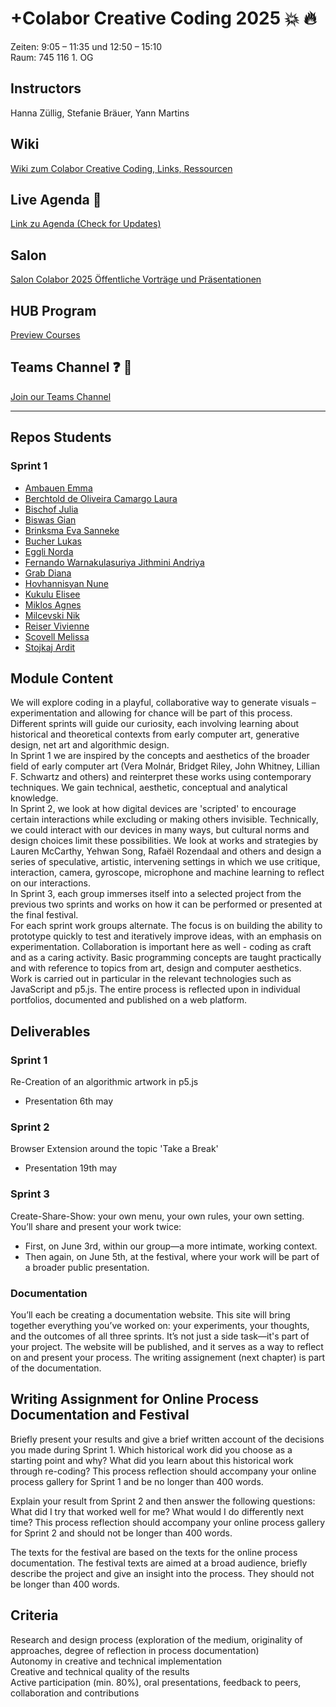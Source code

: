# +Colabor Creative Coding 2025 :boom: :fire:

Zeiten: 9:05 – 11:35 und 12:50 – 15:10  <br/>
Raum: 745 116 1. OG

## Instructors
Hanna Züllig, Stefanie Bräuer, Yann Martins

## Wiki 
<a href="https://github.com/digitalideation/colabor2025/wiki" target="_blank">Wiki zum Colabor Creative Coding, Links, Ressourcen</a>

## Live Agenda :calendar:
<a href="https://docs.google.com/spreadsheets/d/16ZCqY39xTD9FFI1RdVbiJdFREi_elg6u_iRzr2toSsw/edit?gid=0#gid=0" target="_blank">Link zu Agenda (Check for Updates)</a>

## Salon
<a href="https://www.hslu.ch/de-ch/design-film-kunst/studium/interdisziplinaere-module/colabor/salon-colabor-2025/" target="_blank">Salon Colabor 2025 Öffentliche Vorträge und Präsentationen </a>

## HUB Program
<a href="https://lets-meet.org/events/colabor"> Preview Courses </a>

## Teams Channel  :question: :speech_balloon:
<a href="https://teams.microsoft.com/l/team/19%3AMymgGANsAkjp-TIvlh7g-DAXkAUHKILFBHZ4YKxZfcs1%40thread.tacv2/conversations?groupId=34bdee73-574f-4173-93e3-55e9572b3e33&tenantId=75a34008-d7d1-4924-8e78-31fea86f6e68">Join our Teams Channel</a>


*** 
## Repos Students 
### Sprint 1
* <a href="https://github.com/Emmaamcoden/Sprint-1">Ambauen	Emma</a>
* <a href="https://github.com/purp-lebee/Laura_Sprint_1">Berchtold de Oliveira Camargo	Laura</a>
* <a href="https://github.com/julia-sophie/Sprint1/tree/main">Bischof	Julia</a>
* <a href="https://github.com/ahbrother/Sprint1">Biswas	Gian</a>
* <a href="https://github.com/EvaSanneke/IDA-Sprint-1">Brinksma	Eva Sanneke</a>
* <a href="https://github.com/jfladas/colabor">Bucher	Lukas</a>
* <a href="https://github.com/Nonooee/CreativeCoding_Sprint1">Eggli	Norda</a>
* <a href="https://github.com/jithminifernando/Sprint-1">Fernando	Warnakulasuriya Jithmini Andriya</a>
* <a href="https://github.com/dg29231/CO-Sprint-1">Grab	Diana</a>
* <a href="https://github.com/digitalideation/colabor2025/tree/main/Sprint1_Students/Nune">Hovhannisyan	Nune</a>
* <a href="https://github.com/elisee-kukulu/Colabor-Sprint-1">Kukulu	Elisee</a>
* <a href="">Miklos	Agnes</a>
* <a href="https://github.com/digitalideation/colabor2025/tree/main/Sprint1_Students/Nik">Milcevski	Nik</a>
* <a href="https://github.com/viv-99/Vivienne_Sprint_1">Reiser	Vivienne</a>
* <a href="https://github.com/Mel-Scov/Collabor-Sprint-1">Scovell	Melissa</a>
* <a href="https://github.com/mf-doodoo/creative_coding_f25.git">Stojkaj	Ardit</a>


## Module Content
We will explore coding in a playful, collaborative way to generate visuals – experimentation and allowing for chance will be part of this process. Different sprints will guide our curiosity, each involving learning about historical and theoretical contexts from early computer art, generative design, net art and algorithmic design. <br/>
In Sprint 1 we are inspired by the concepts and aesthetics of the broader field of early computer art (Vera Molnár, Bridget Riley, John Whitney, Lillian F. Schwartz and others) and reinterpret these works using contemporary techniques. We gain technical, aesthetic, conceptual and analytical knowledge. <br/>
In Sprint 2, we look at how digital devices are 'scripted' to encourage certain interactions while excluding or making others invisible. Technically, we could interact with our devices in many ways, but cultural norms and design choices limit these possibilities. We look at works and strategies by Lauren McCarthy, Yehwan Song, Rafaël Rozendaal and others and design a series of speculative, artistic, intervening settings in which we use critique, interaction, camera, gyroscope, microphone and machine learning to reflect on our interactions. <br/>
In Sprint 3, each group immerses itself into a selected project from the previous two sprints and works on how it can be performed or presented at the final festival.<br/>
For each sprint work groups alternate. The focus is on building the ability to prototype quickly to test and iteratively improve ideas, with an emphasis on experimentation. Collaboration is important here as well - coding as craft and as a caring activity. Basic programming concepts are taught practically and with reference to topics from art, design and computer aesthetics. Work is carried out in particular in the relevant technologies such as JavaScript and p5.js. The entire process is reflected upon in individual portfolios, documented and published on a web platform.<br/>

## Deliverables 
### Sprint 1
Re-Creation of an algorithmic artwork in p5.js 
* Presentation 6th may
### Sprint 2
Browser Extension around the topic 'Take a Break'
* Presentation 19th may
### Sprint 3
Create-Share-Show: your own menu, your own rules, your own setting. 
You’ll share and present your work twice:
*	First, on June 3rd, within our group—a more intimate, working context.
* 	Then again, on June 5th, at the festival, where your work will be part of a broader public presentation.
### Documentation 
You’ll each be creating a documentation website.
This site will bring together everything you’ve worked on: your experiments, your thoughts, and the outcomes of all three sprints.
It’s not just a side task—it's part of your project. The website will be published, and it serves as a way to reflect on and present your process. The writing assignement (next chapter) is part of the documentation.


## Writing Assignment for Online Process Documentation and Festival
Briefly present your results and give a brief written account of the decisions you made during Sprint 1. Which historical work did you choose as a starting point and why? What did you learn about this historical work through re-coding? This process reflection should accompany your online process gallery for Sprint 1 and be no longer than 400 words.<br/>

Explain your result from Sprint 2 and then answer the following questions: What did I try that worked well for me? What would I do differently next time? This process reflection should accompany your online process gallery for Sprint 2 and should not be longer than 400 words.<br/>

The texts for the festival are based on the texts for the online process documentation. The festival texts are aimed at a broad audience, briefly describe the project and give an insight into the process. They should not be longer than 400 words.

## Criteria
Research and design process (exploration of the medium, originality of approaches, degree of reflection in process documentation)<br/>
Autonomy in creative and technical implementation<br/>
Creative and technical quality of the results<br/>
Active participation (min. 80%), oral presentations, feedback to peers, collaboration and contributions<br/>
